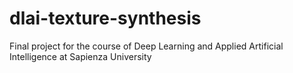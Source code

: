 # dlai-texture-synthesis
Final project for the course of Deep Learning and Applied Artificial Intelligence at Sapienza University
